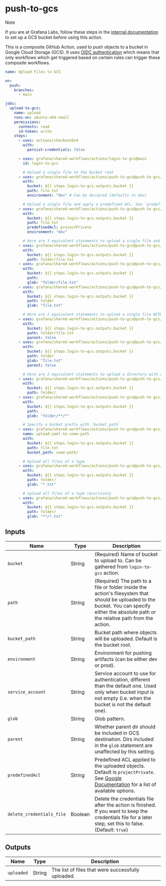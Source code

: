 # push-to-gcs

> [!NOTE]
> If you are at Grafana Labs, follow these steps in the [internal documentation](https://enghub.grafana-ops.net/docs/default/component/deployment-tools/platform/continuous-integration/google-artifact-registry/) to set up a GCS bucket before using this action.

This is a composite GitHub Action, used to push objects to a bucket in Google Cloud Storage (GCS).
It uses [OIDC authentication](https://docs.github.com/en/actions/deployment/security-hardening-your-deployments/about-security-hardening-with-openid-connect)
which means that only workflows which get triggered based on certain rules can
trigger these composite workflows.

<!-- x-release-please-start-version -->

```yaml
name: Upload Files to GCS

on:
  push:
    branches:
      - main

jobs:
  upload-to-gcs:
    name: upload
    runs-on: ubuntu-x64-small
    permissions:
      contents: read
      id-token: write
    steps:
      - uses: actions/checkout@v4
        with:
          persist-credentials: false

      - uses: grafana/shared-workflows/actions/login-to-gcs@main
        id: login-to-gcs

        # Upload a single file to the bucket root
      - uses: grafana/shared-workflows/actions/push-to-gcs@push-to-gcs/v0.3.0
        with:
          bucket: ${{ steps.login-to-gcs.outputs.bucket }}
          path: file.txt
          environment: "dev" # Can be dev/prod (defaults to dev)

        # Upload a single file and apply a predefined ACL. See `predefinedAcl` for options.
      - uses: grafana/shared-workflows/actions/push-to-gcs@push-to-gcs/v0.3.0
        with:
          bucket: ${{ steps.login-to-gcs.outputs.bucket }}
          path: file.txt
          predefinedAcl: projectPrivate
          environment: "dev"

        # Here are 3 equivalent statements to upload a single file and its parent directory to the bucket root
      - uses: grafana/shared-workflows/actions/push-to-gcs@push-to-gcs/v0.3.0
        with:
          bucket: ${{ steps.login-to-gcs.outputs.bucket }}
          path: folder/file.txt
      - uses: grafana/shared-workflows/actions/push-to-gcs@push-to-gcs/v0.3.0
        with:
          bucket: ${{ steps.login-to-gcs.outputs.bucket }}
          path: .
          glob: "folder/file.txt"
      - uses: grafana/shared-workflows/actions/push-to-gcs@push-to-gcs/v0.3.0
        with:
          bucket: ${{ steps.login-to-gcs.outputs.bucket }}
          path: folder
          glob: "file.txt"

        # Here are 2 equivalent statements to upload a single file WITHOUT its parent directory to the bucket root
      - uses: grafana/shared-workflows/actions/push-to-gcs@push-to-gcs/v0.3.0
        with:
          bucket: ${{ steps.login-to-gcs.outputs.bucket }}
          path: folder/file.txt
          parent: false
      - uses: grafana/shared-workflows/actions/push-to-gcs@push-to-gcs/v0.3.0
        with:
          bucket: ${{ steps.login-to-gcs.outputs.bucket }}
          path: folder
          glob: "file.txt"
          parent: false

        # Here are 2 equivalent statements to upload a directory with all subdirectories
      - uses: grafana/shared-workflows/actions/push-to-gcs@push-to-gcs/v0.3.0
        with:
          bucket: ${{ steps.login-to-gcs.outputs.bucket }}
          path: folder/
      - uses: grafana/shared-workflows/actions/push-to-gcs@push-to-gcs/v0.3.0
        with:
          bucket: ${{ steps.login-to-gcs.outputs.bucket }}
          path: .
          glob: "folder/**/*"

        # Specify a bucket prefix with `bucket_path`
      - uses: grafana/shared-workflows/actions/push-to-gcs@push-to-gcs/v0.3.0
        name: upload-yaml-to-some-path
        with:
          bucket: ${{ steps.login-to-gcs.outputs.bucket }}
          path: file.txt
          bucket_path: some-path/

        # Upload all files of a type
      - uses: grafana/shared-workflows/actions/push-to-gcs@push-to-gcs/v0.3.0
        with:
          bucket: ${{ steps.login-to-gcs.outputs.bucket }}
          path: folder/
          glob: "*.txt"

        # upload all files of a type recursively
      - uses: grafana/shared-workflows/actions/push-to-gcs@push-to-gcs/v0.3.0
        with:
          bucket: ${{ steps.login-to-gcs.outputs.bucket }}
          path: folder/
          glob: "**/*.txt"
```

<!-- x-release-please-end-version -->

## Inputs

| Name                      | Type    | Description                                                                                                                                                                                  |
| ------------------------- | ------- | -------------------------------------------------------------------------------------------------------------------------------------------------------------------------------------------- |
| `bucket`                  | String  | (Required) Name of bucket to upload to. Can be gathered from `login-to-gcs` action.                                                                                                          |
| `path`                    | String  | (Required) The path to a file or folder inside the action's filesystem that should be uploaded to the bucket. You can specify either the absolute path or the relative path from the action. |
| `bucket_path`             | String  | Bucket path where objects will be uploaded. Default is the bucket root.                                                                                                                      |
| `environment`             | String  | Environment for pushing artifacts (can be either dev or prod).                                                                                                                               |
| `service_account`         | String  | Service account to use for authentication, different than the default one. Used only when bucket input is not empty (i.e. when the bucket is not the default one).                           |
| `glob`                    | String  | Glob pattern.                                                                                                                                                                                |
| `parent`                  | String  | Whether parent dir should be included in GCS destination. Dirs included in the `glob` statement are unaffected by this setting.                                                              |
| `predefinedAcl`           | String  | Predefined ACL applied to the uploaded objects. Default is `projectPrivate`. See [Google Documentation][gcs-docs-upload-options] for a list of available options.                            |
| `delete_credentials_file` | Boolean | Delete the credentials file after the action is finished. If you want to keep the credentials file for a later step, set this to false. (Default: `true`)                                    |

## Outputs

| Name       | Type   | Description                                        |
| ---------- | ------ | -------------------------------------------------- |
| `uploaded` | String | The list of files that were successfully uploaded. |

[gcs-docs-upload-options]: https://googleapis.dev/nodejs/storage/latest/global.html#UploadOptions
